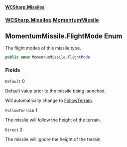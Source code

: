 #### [WCSharp\.Missiles](README.md 'README')
### [WCSharp\.Missiles](WCSharp.Missiles.md 'WCSharp\.Missiles').[MomentumMissile](WCSharp.Missiles.MomentumMissile.md 'WCSharp\.Missiles\.MomentumMissile')

## MomentumMissile\.FlightMode Enum

The flight modes of this missile type\.

```csharp
public enum MomentumMissile.FlightMode
```
### Fields

<a name='WCSharp.Missiles.MomentumMissile.FlightMode.Default'></a>

`Default` 0

Default value prior to the missile being launched\.

Will automatically change to [FollowTerrain](WCSharp.Missiles.MomentumMissile.FlightMode.md#WCSharp.Missiles.MomentumMissile.FlightMode.FollowTerrain 'WCSharp\.Missiles\.MomentumMissile\.FlightMode\.FollowTerrain').

<a name='WCSharp.Missiles.MomentumMissile.FlightMode.FollowTerrain'></a>

`FollowTerrain` 1

The missile will follow the height of the terrain\.

<a name='WCSharp.Missiles.MomentumMissile.FlightMode.Direct'></a>

`Direct` 2

The missile will ignore the height of the terrain\.